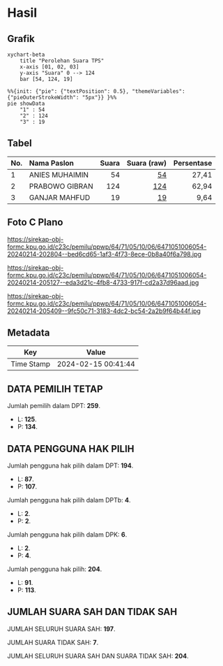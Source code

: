 # Hasil

## Grafik

```mermaid
xychart-beta
    title "Perolehan Suara TPS"
    x-axis [01, 02, 03]
    y-axis "Suara" 0 --> 124
    bar [54, 124, 19]
```

```mermaid
%%{init: {"pie": {"textPosition": 0.5}, "themeVariables": {"pieOuterStrokeWidth": "5px"}} }%%
pie showData
    "1" : 54
    "2" : 124
    "3" : 19
```

## Tabel

| No. | Nama Paslon    | Suara | Suara (raw) | Persentase |
|:--- |:-------------- | -----:| -----------:| ----------:|
| 1   | ANIES MUHAIMIN | 54    | [54][p-1]   | 27,41      |
| 2   | PRABOWO GIBRAN | 124   | [124][p-2]  | 62,94      |
| 3   | GANJAR MAHFUD  | 19    | [19][p-3]   | 9,64       |


[p-1]: https://github.com/gigit-pemilu/pemilu-2024-64-kalimantan-timur/blob/main/pilpres/hitung-suara/sub/64-kalimantan-timur/sub/71-kota-balikpapan/sub/05-balikpapan-selatan/sub/1006-gunungbahagia/sub/054-tps/sub/paslon-1.txt
[p-2]: https://github.com/gigit-pemilu/pemilu-2024-64-kalimantan-timur/blob/main/pilpres/hitung-suara/sub/64-kalimantan-timur/sub/71-kota-balikpapan/sub/05-balikpapan-selatan/sub/1006-gunungbahagia/sub/054-tps/sub/paslon-2.txt
[p-3]: https://github.com/gigit-pemilu/pemilu-2024-64-kalimantan-timur/blob/main/pilpres/hitung-suara/sub/64-kalimantan-timur/sub/71-kota-balikpapan/sub/05-balikpapan-selatan/sub/1006-gunungbahagia/sub/054-tps/sub/paslon-3.txt

## Foto C Plano

https://sirekap-obj-formc.kpu.go.id/c23c/pemilu/ppwp/64/71/05/10/06/6471051006054-20240214-202804--bed6cd65-1af3-4f73-8ece-0b8a40f6a798.jpg

https://sirekap-obj-formc.kpu.go.id/c23c/pemilu/ppwp/64/71/05/10/06/6471051006054-20240214-205127--eda3d21c-4fb8-4733-917f-cd2a37d96aad.jpg

https://sirekap-obj-formc.kpu.go.id/c23c/pemilu/ppwp/64/71/05/10/06/6471051006054-20240214-205409--9fc50c71-3183-4dc2-bc54-2a2b9f64b44f.jpg


## Metadata

| Key        | Value               |
| ---------- | ------------------- |
| Time Stamp | 2024-02-15 00:41:44 |


## DATA PEMILIH TETAP

Jumlah pemilih dalam DPT: **259**.
 * L: **125**.
 * P: **134**.

## DATA PENGGUNA HAK PILIH

Jumlah pengguna hak pilih dalam DPT: **194**.
 * L: **87**.
 * P: **107**.

Jumlah pengguna hak pilih dalam DPTb: **4**.
 * L: **2**.
 * P: **2**.

Jumlah pengguna hak pilih dalam DPK: **6**.
 * L: **2**.
 * P: **4**.

Jumlah pengguna hak pilih: **204**.
 * L: **91**.
 * P: **113**.

## JUMLAH SUARA SAH DAN TIDAK SAH

JUMLAH SELURUH SUARA SAH: **197**.

JUMLAH SUARA TIDAK SAH: **7**.

JUMLAH SELURUH SUARA SAH DAN SUARA TIDAK SAH: **204**.


